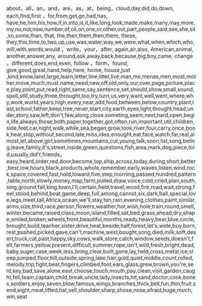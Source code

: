 about，all，an，and，are，as，at，being，cloud,day,did,do,down, each,find,first ，for,from,get,go,had,has, have,he,him,his,how,if,in,into,is,it,like,long,look,made,make,many,may,more,my,no,not,now,number,of,oil,on,one,or,other,out,part,people,said,see,she,sit,so,some,than, that, the,their,them,then,there, these, they,this,time,to,two,up,use,was,water,way,we,were,what,when,which,who,will,with,words,would ，write，your，after, again,air,also, American,animal, another,answer,any, around,ask,away,back,because,big,boy,came, change ，different,does,end,even, follow ，form，found, give,good,great,hand,help,here, home, house,just ,kind,know,land,large,learn,letter,line,littel,live,man,me,menas,men,most,mother,move,much,must.name,need,new,off,old,only,our,over,page,picture,place,play,point,put,read,right,same,say,sentence,set,should,show,small,sound,spell,still,study,three,throught,too,try,turn,us,very,want,well,went,where,why,work,world,years,high,every,near,add,food,between,below,country,plant,last,school,father,keep,tree,never,start,city,earth,eyes,light,thought,head,under,story,saw,left,don't,few,along,close.someting,seem,next,hard,open,begin,life,always,those,both,paper,together,got,often,run,important,util,children,side,feet,car,night,walk,while,sea,began,grow,took,river,four,carry,once,book,hear,stop,without,second,late,miss,idea,enought,eat,face,watch,far,real,almost,let,above,girl,sometimes,mountains,cut,young,talk,soon,list,song,beling,leave,family,it's,street,inside,green,questions,fish,area,mark,dog,piece,told,ususlly,did't,friends，easy,heard,order,red,door,become,top,ship,across,today,during,short,better,best,low,hours,black,products,whole,remember,early,waves,listen,wind,rock,space,covered,fast,hold,toward,five,step,morning,passed,hundred,pattern,table,north,slowly,money,map,farm,pulled,draw,voice,cold,cried,plan,south,sing,ground,fall,king,town,I'll,certain,field,travel,wood,fire,road,wait,strong,feel,stood,behind,boat,game,deep,full,among,cannot,six,dark,ball,special,love,legs,meet,tall,Africa,ocean,we'll,stay,ten,rain,evening,clothes,paint,similar,arms,size,third,race,person,flowers,weather,hot,wish,hole,train,round,smell,winter,became,raised,class,moon,island,filled,sat,bed,grass,ahead,dry,shape,smiled,broken,wheels,front,beautiful,months,ready,heavy,bear,blue,circle,brought,build,teacher,sister,drive,heat,beside,half,forest,let's,wide,buy,born,rest,pushed,picked,gave,can't,machine,west,bought,song,died,milk,soft,desert,truck,cat,past,happy,sky,cows,walk,store,catch,window,seeds,doesn't,felt,farmers,yellow,present,difficult,summer,rope,isn't,wild,fresh,bright,dead,baby,suger,case,week,less,bring,clear,built,gone,lay,held,cross,metal,ice,sleep,jumped,floor,hill,outside,spring,lake,hair,gold,quiet,middle,count,rolled,melody,trip,fight,beat,fingers,climbed,foot,ears,glass,grew,brown,you're,sent,key,bad,save,alone,east,choose,touch,mouth,pay,clean,visit,garden,caught,fell,team,captain,child,break,uncle,lady,insects,hit,sand,doctor,cook,bones,soldiers,enjoy,seven,blow,famous,wings,branches,thick,bell,fun,thin,fruit,send,eight,meat,lifted,hat,sell,shoulder,sharp,shose,nose,afraid,huge,much,win,seat